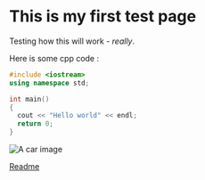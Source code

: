 # This is my first test page

Testing how this will work - *really*.

Here is some cpp code : 

```c++
#include <iostream>
using namespace std;

int main()
{
  cout << "Hello world" << endl;
  return 0;
}
```


![A car image](https://encrypted-tbn0.gstatic.com/images?q=tbn:ANd9GcQmx1CKUrR95QWchNegsHuOAnSOfkotdxw2iheS2DhZ58dbaJzx)

[Readme](readme.md)
